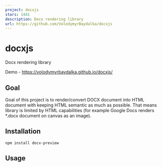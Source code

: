 ```yaml
---
project: docxjs
stars: 1441
description: Docx rendering library
url: https://github.com/VolodymyrBaydalka/docxjs
---
```


docxjs
======

Docx rendering library

Demo - https://volodymyrbaydalka.github.io/docxjs/

Goal
----

Goal of this project is to render/convert DOCX document into HTML document with keeping HTML semantic as much as possible. That means library is limited by HTML capabilities (for example Google Docs renders \*.docx document on canvas as an image).

Installation
------------

```
npm install docx-preview
```

Usage
-----

<!--lib uses jszip-->
<script src\="https://unpkg.com/jszip/dist/jszip.min.js"\></script\>
<script src\="docx-preview.min.js"\></script\>
<script\>
    var docData \= <document Blob\>;

    docx.renderAsync(docData, document.getElementById("container"))
        .then(x =\> console.log("docx: finished"));
</script\>
<body\>
    ...
    <div id\="container"\></div\>
    ...
</body\>

API
---

// renders document into specified element
renderAsync(
    document: Blob | ArrayBuffer | Uint8Array, // could be any type that supported by JSZip.loadAsync
    bodyContainer: HTMLElement, //element to render document content,
    styleContainer: HTMLElement, //element to render document styles, numbeings, fonts. If null, bodyContainer will be used.
    options: {
        className: string \= "docx", //class name/prefix for default and document style classes
        inWrapper: boolean \= true, //enables rendering of wrapper around document content
        hideWrapperOnPrint: boolean \= false, //disable wrapper styles on print
        ignoreWidth: boolean \= false, //disables rendering width of page
        ignoreHeight: boolean \= false, //disables rendering height of page
        ignoreFonts: boolean \= false, //disables fonts rendering
        breakPages: boolean \= true, //enables page breaking on page breaks
        ignoreLastRenderedPageBreak: boolean \= true, //disables page breaking on lastRenderedPageBreak elements
        experimental: boolean \= false, //enables experimental features (tab stops calculation)
        trimXmlDeclaration: boolean \= true, //if true, xml declaration will be removed from xml documents before parsing
        useBase64URL: boolean \= false, //if true, images, fonts, etc. will be converted to base 64 URL, otherwise URL.createObjectURL is used
        renderChanges: false, //enables experimental rendering of document changes (inserions/deletions)
        renderHeaders: true, //enables headers rendering
        renderFooters: true, //enables footers rendering
        renderFootnotes: true, //enables footnotes rendering
        renderEndnotes: true, //enables endnotes rendering
        renderComments: false, //enables experimental comments rendering
        renderAltChunks: true, //enables altChunks (html parts) rendering
        debug: boolean \= false, //enables additional logging
    }): Promise<WordDocument\>

/// ==== experimental / internal API ===
// this API could be used to modify document before rendering
// renderAsync = parseAsync + renderDocument

// parse document and return internal document object
parseAsync(
    document: Blob | ArrayBuffer | Uint8Array,
    options: Options
): Promise<WordDocument\>

// render internal document object into specified container
renderDocument(
    wordDocument: WordDocument,
    bodyContainer: HTMLElement,
    styleContainer: HTMLElement,
    options: Options
): Promise<void\>

Thumbnails, TOC and etc.
------------------------

Thumbnails is added only for example and it's not part of library. Library renders DOCX into HTML, so it can't be efficiently used for thumbnails.

Table of contents is built using the TOC fields and there is no efficient way to get table of contents at this point, since fields is not supported yet (http://officeopenxml.com/WPtableOfContents.php)

Breaks
------

Currently library does break pages:

-   if user/manual page break `<w:br w:type="page"/>` is inserted - when user insert page break
-   if application page break `<w:lastRenderedPageBreak/>` is inserted - could be inserted by editor application like MS word (`ignoreLastRenderedPageBreak` should be set to false)
-   if page settings for paragraph is changed - ex: user change settings from portrait to landscape page

Realtime page breaking is not implemented because it's requires re-calculation of sizes on each insertion and that could affect performance a lot.

If page breaking is crutual for you, I would recommend:

-   try to insert manual break point as much as you could
-   try use editors like MS Word, that inserts `<w:lastRenderedPageBreak/>` break points

NOTE: by default `ignoreLastRenderedPageBreak` is set to `true`. You may need to set it to `false`, to make library break by `<w:lastRenderedPageBreak/>` break points

Status and stability
--------------------

So far I can't come up with final approach of parsing documents and final structure of API. Only **renderAsync** function is stable and definition shouldn't be changed in future. Inner implementation of parsing and rendering may be changed at any point of time.
